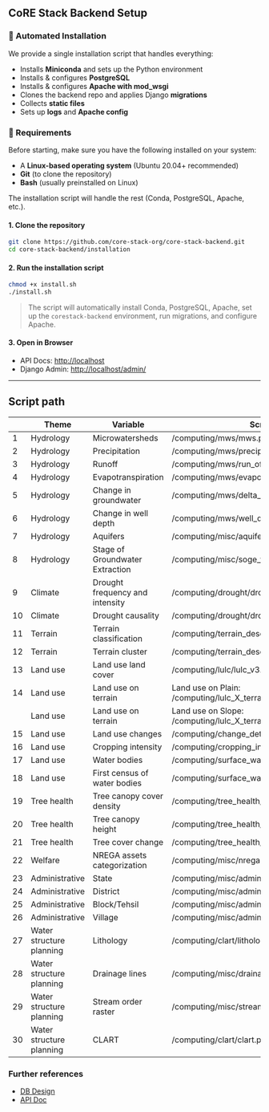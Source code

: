 ## CoRE Stack Backend Setup

### 🚀 Automated Installation

We provide a single installation script that handles everything:  
- Installs **Miniconda** and sets up the Python environment  
- Installs & configures **PostgreSQL**  
- Installs & configures **Apache with mod_wsgi**  
- Clones the backend repo and applies Django **migrations**  
- Collects **static files**  
- Sets up **logs** and **Apache config**  

### 📝 Requirements

Before starting, make sure you have the following installed on your system:

- A **Linux-based operating system** (Ubuntu 20.04+ recommended)  
- **Git** (to clone the repository)  
- **Bash** (usually preinstalled on Linux)  

The installation script will handle the rest (Conda, PostgreSQL, Apache, etc.).


#### 1. Clone the repository
```bash
git clone https://github.com/core-stack-org/core-stack-backend.git
cd core-stack-backend/installation
```

#### 2. Run the installation script
```bash
chmod +x install.sh
./install.sh
```

> The script will automatically install Conda, PostgreSQL, Apache, set up the `corestack-backend` environment, run migrations, and configure Apache.


#### 3. Open in Browser
- API Docs: [http://localhost](http://localhost)
- Django Admin: [http://localhost/admin/](http://localhost/admin/)

---

## Script path 
|    | Theme                    | Variable                        | Script path                                                           |
| -- | ------------------------ | ------------------------------- | --------------------------------------------------------------------- |
| 1  | Hydrology                | Microwatersheds                 | /computing/mws/mws.py                                                 |
| 2  | Hydrology                | Precipitation                   | /computing/mws/precipitation.py                                       |
| 3  | Hydrology                | Runoff                          | /computing/mws/run_off.py                                             |
| 4  | Hydrology                | Evapotranspiration              | /computing/mws/evapotranspiration.py                                  |
| 5  | Hydrology                | Change in groundwater           | /computing/mws/delta_g.py                                             |
| 6  | Hydrology                | Change in well depth            | /computing/mws/well_depth.py                                          |
| 7  | Hydrology                | Aquifers                        | /computing/misc/aquifer_vector.py                                     |
| 8  | Hydrology                | Stage of Groundwater Extraction | /computing/misc/soge_vector.py                                        |
| 9  | Climate                  | Drought frequency and intensity | /computing/drought/drought.py                                         |
| 10 | Climate                  | Drought causality               | /computing/drought/drought_causality.py                               |
| 11 | Terrain                  | Terrain classification          | /computing/terrain_descriptor/terrain_raster.py                       |
| 12 | Terrain                  | Terrain cluster                 | /computing/terrain_descriptor/terrain_clusters.py                     |
| 13 | Land use                 | Land use land cover             | /computing/lulc/lulc_v3.py                                            |
| 14 | Land use                 | Land use on terrain             | Land use on Plain: /computing/lulc_X_terrain/lulc_on_plain_cluster.py |
|    | Land use                 | Land use on terrain             | Land use on Slope: /computing/lulc_X_terrain/lulc_on_slope_cluster.py |
| 15 | Land use                 | Land use changes                | /computing/change_detection/change_detection.py                       |
| 16 | Land use                 | Cropping intensity              | /computing/cropping_intensity/cropping_intensity.py                   |
| 17 | Land use                 | Water bodies                    | /computing/surface_water_bodies/swb.py                                |
| 18 | Land use                 | First census of water bodies    | /computing/surface_water_bodies/swb3.py'                              |
| 19 | Tree health              | Tree canopy cover density       | /computing/tree_health/ccd.py                                         |
| 20 | Tree health              | Tree canopy height              | /computing/tree_health/canopy_height.py                               |
| 21 | Tree health              | Tree cover change               | /computing/tree_health/overall_change.py                              |
| 22 | Welfare                  | NREGA assets categorization     | /computing/misc/nrega.py                                              |
| 23 | Administrative           | State                           | /computing/misc/admin_boundary.py                                     |
| 24 | Administrative           | District                        | /computing/misc/admin_boundary.py                                     |
| 25 | Administrative           | Block/Tehsil                    | /computing/misc/admin_boundary.py                                     |
| 26 | Administrative           | Village                         | /computing/misc/admin_boundary.py                                     |
| 27 | Water structure planning | Lithology                       | /computing/clart/lithology.py                                         |
| 28 | Water structure planning | Drainage lines                  | /computing/misc/drainage_lines.py                                     |
| 29 | Water structure planning | Stream order raster             | /computing/misc/stream_order.py                                       |
| 30 | Water structure planning | CLART                           | /computing/clart/clart.py                                             |                                                                                                                    |

### Further references
- [DB Design](https://github.com/core-stack-org/core-stack-backend/wiki/DB-Design) 
- [API Doc](https://github.com/core-stack-org/core-stack-backend/wiki/Project-API-Doc)
